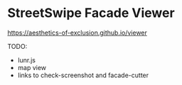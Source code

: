 # StreetSwipe Facade Viewer

https://aesthetics-of-exclusion.github.io/viewer

TODO:

- lunr.js
- map view
- links to check-screenshot and facade-cutter
